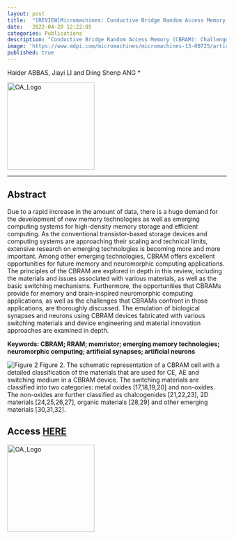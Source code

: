 ```yaml
---
layout: post
title:  "[REVIEW]Micromachines: Conductive Bridge Random Access Memory (CBRAM): Challenges and Opportunities for Memory and Neuromorphic Computing Applications"
date:   2022-04-28 12:22:05
categories: Publications
description: "Conductive Bridge Random Access Memory (CBRAM): Challenges and Opportunities for Memory and Neuromorphic Computing Applications"
image: 'https://www.mdpi.com/micromachines/micromachines-13-00725/article_deploy/html/images/micromachines-13-00725-g013.png'
published: true
---
```


Haider ABBAS, Jiayi LI and Diing Shenp ANG *

<img src="https://www.openaccess.nl/sites/www.openaccess.nl/files/documenten/open-access-logo-png-transparent.png" alt="OA_Logo" width="200"/>

---

## Abstract

Due to a rapid increase in the amount of data, there is a huge demand for the development of new memory technologies as well as emerging computing systems for high-density memory storage and efficient computing. As the conventional transistor-based storage devices and computing systems are approaching their scaling and technical limits, extensive research on emerging technologies is becoming more and more important. Among other emerging technologies, CBRAM offers excellent opportunities for future memory and neuromorphic computing applications. The principles of the CBRAM are explored in depth in this review, including the materials and issues associated with various materials, as well as the basic switching mechanisms. Furthermore, the opportunities that CBRAMs provide for memory and brain-inspired neuromorphic computing applications, as well as the challenges that CBRAMs confront in those applications, are thoroughly discussed. The emulation of biological synapses and neurons using CBRAM devices fabricated with various switching materials and device engineering and material innovation approaches are examined in depth.

**Keywords: CBRAM; RRAM; memristor; emerging memory technologies; neuromorphic computing; artificial synapses; artificial neurons**

![Figure 2](https://www.mdpi.com/micromachines/micromachines-13-00725/article_deploy/html/images/micromachines-13-00725-g002.png)
Figure 2. The schematic representation of a CBRAM cell with a detailed classification of the materials that are used for CE, AE and switching medium in a CBRAM device. The switching materials are classified into two categories: metal oxides [17,18,19,20] and non-oxides. The non-oxides are further classified as chalcogenides [21,22,23], 2D materials [24,25,26,27], organic materials [28,29] and other emerging materials [30,31,32].


## Access [HERE](https://www.mdpi.com/2072-666X/13/5/725/htm)
<img src="https://www.openaccess.nl/sites/www.openaccess.nl/files/documenten/open-access-logo-png-transparent.png" alt="OA_Logo" width="200"/>